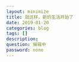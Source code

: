 ```yaml
---
layout: minimize
title: 就这样，新的生活开始了
date: 2019-01-20
categories: blog
tags: []
description:
question: 编辑中
password: none
---
```

